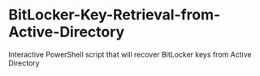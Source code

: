 # BitLocker-Key-Retrieval-from-Active-Directory
Interactive PowerShell script that will recover BitLocker keys from Active Directory
